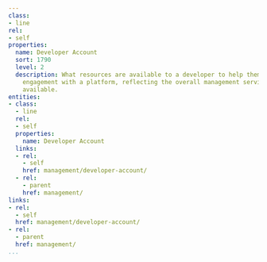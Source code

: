 ```yaml
---
class:
- line
rel:
- self
properties:
  name: Developer Account
  sort: 1790
  level: 2
  description: What resources are available to a developer to help them manage their
    engagement with a platform, reflecting the overall management services that are
    available.
entities:
- class:
  - line
  rel:
  - self
  properties:
    name: Developer Account
  links:
  - rel:
    - self
    href: management/developer-account/
  - rel:
    - parent
    href: management/
links:
- rel:
  - self
  href: management/developer-account/
- rel:
  - parent
  href: management/
...
```

